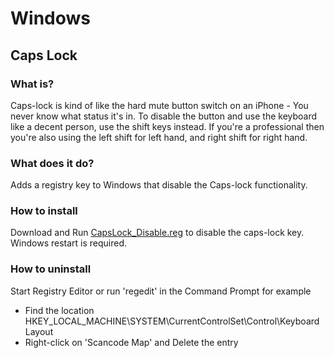 # Windows

## Caps Lock 

### What is? 

Caps-lock is kind of like the hard mute button switch on an iPhone  - You never know what status it's in. 
To disable the button and use the keyboard like a decent person, use the shift keys instead. 
If you're a professional then you're also using the left shift for left hand, and right shift for right hand. 

### What does it do? 

Adds a registry key to Windows that disable the Caps-lock functionality. 

### How to install 

Download and Run [CapsLock_Disable.reg](CapsLock_Disable.reg) to disable the caps-lock key. Windows restart is required. 

### How to uninstall 

Start Registry Editor or run 'regedit' in the Command Prompt for example
- Find the location HKEY_LOCAL_MACHINE\SYSTEM\CurrentControlSet\Control\Keyboard Layout
- Right-click on 'Scancode Map' and Delete the entry 

